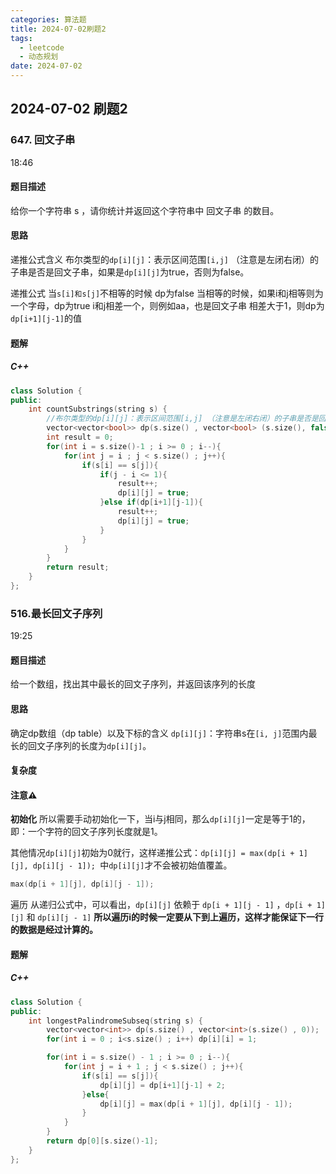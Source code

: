 ```yaml
---
categories: 算法题
title: 2024-07-02刷题2
tags:
  - leetcode
  - 动态规划
date: 2024-07-02
---
```

## 2024-07-02 刷题2
### 647. 回文子串
18:46
#### 题目描述
给你一个字符串 s ，请你统计并返回这个字符串中 回文子串 的数目。
#### 思路
递推公式含义
布尔类型的`dp[i][j]`：表示区间范围`[i,j]` （注意是左闭右闭）的子串是否是回文子串，如果是`dp[i][j]`为true，否则为false。

递推公式
当`s[i]和s[j]`不相等的时候 dp为false
当相等的时候，如果i和j相等则为一个字母，dp为true
i和j相差一个，则例如aa，也是回文子串
相差大于1，则dp为`dp[i+1][j-1]`的值
#### 题解
##### C++
```C++
class Solution {
public:
    int countSubstrings(string s) {
        //布尔类型的dp[i][j]：表示区间范围[i,j] （注意是左闭右闭）的子串是否是回文子串，如果是dp[i][j]为true，否则为false。
        vector<vector<bool>> dp(s.size() , vector<bool> (s.size(), false));
        int result = 0;
        for(int i = s.size()-1 ; i >= 0 ; i--){
            for(int j = i ; j < s.size() ; j++){
                if(s[i] == s[j]){
                    if(j - i <= 1){
                        result++;
                        dp[i][j] = true;
                    }else if(dp[i+1][j-1]){
                        result++;
                        dp[i][j] = true;
                    }
                }
            }
        }
        return result;
    }
};
```

### 516.最长回文子序列
19:25
#### 题目描述
给一个数组，找出其中最长的回文子序列，并返回该序列的长度
#### 思路
确定dp数组（dp table）以及下标的含义
`dp[i][j]`：字符串s在`[i, j]`范围内最长的回文子序列的长度为`dp[i][j]`。


#### 复杂度
#### 注意⚠️
**初始化**
所以需要手动初始化一下，当i与j相同，那么`dp[i][j]`一定是等于1的，即：一个字符的回文子序列长度就是1。

其他情况`dp[i][j]`初始为0就行，这样递推公式：`dp[i][j] = max(dp[i + 1][j], dp[i][j - 1]); `中`dp[i][j]`才不会被初始值覆盖。

```C++
max(dp[i + 1][j], dp[i][j - 1]);
```

遍历
从递归公式中，可以看出，`dp[i][j]` 依赖于 `dp[i + 1][j - 1]` ，`dp[i + 1][j]` 和 `dp[i][j - 1]`
**所以遍历i的时候一定要从下到上遍历，这样才能保证下一行的数据是经过计算的。**
#### 题解
##### C++
```C++
class Solution {
public:
    int longestPalindromeSubseq(string s) {
        vector<vector<int>> dp(s.size() , vector<int>(s.size() , 0));
        for(int i = 0 ; i<s.size() ; i++) dp[i][i] = 1;

        for(int i = s.size() - 1 ; i >= 0 ; i--){
            for(int j = i + 1 ; j < s.size() ; j++){
                if(s[i] == s[j]){
                    dp[i][j] = dp[i+1][j-1] + 2;
                }else{
                    dp[i][j] = max(dp[i + 1][j], dp[i][j - 1]);
                }
            }
        }
        return dp[0][s.size()-1];
    }
};
```
